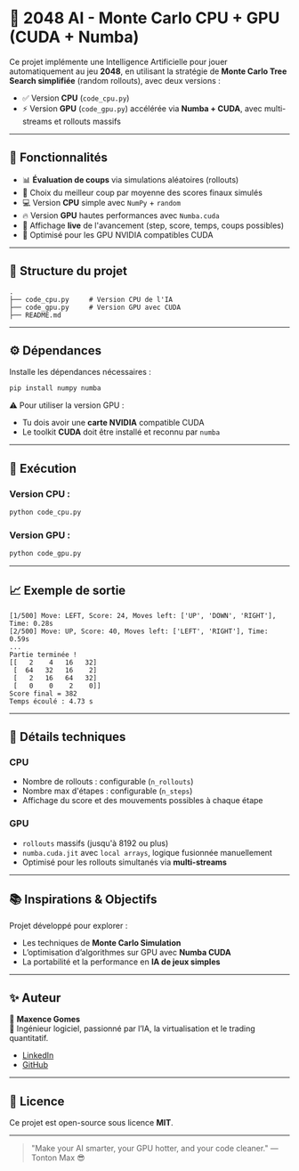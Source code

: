 # 🧠 2048 AI - Monte Carlo CPU + GPU (CUDA + Numba)

Ce projet implémente une Intelligence Artificielle pour jouer automatiquement au jeu **2048**, en utilisant la stratégie de **Monte Carlo Tree Search simplifiée** (random rollouts), avec deux versions :

- ✅ Version **CPU** (`code_cpu.py`)
- ⚡ Version **GPU** (`code_gpu.py`) accélérée via **Numba + CUDA**, avec multi-streams et rollouts massifs

---

## 🚀 Fonctionnalités

- 📊 **Évaluation de coups** via simulations aléatoires (rollouts)
- 🧠 Choix du meilleur coup par moyenne des scores finaux simulés
- 💻 Version **CPU** simple avec `NumPy` + `random`
- 🔥 Version **GPU** hautes performances avec `Numba.cuda`
- 👀 Affichage **live** de l'avancement (step, score, temps, coups possibles)
- 💾 Optimisé pour les GPU NVIDIA compatibles CUDA

---

## 🧩 Structure du projet

```
.
├── code_cpu.py     # Version CPU de l'IA
├── code_gpu.py     # Version GPU avec CUDA
├── README.md
```

---

## ⚙️ Dépendances

Installe les dépendances nécessaires :

```bash
pip install numpy numba
```

⚠️ Pour utiliser la version GPU :
- Tu dois avoir une **carte NVIDIA** compatible CUDA
- Le toolkit **CUDA** doit être installé et reconnu par `numba`

---

## 🧪 Exécution

### Version CPU :

```bash
python code_cpu.py
```

### Version GPU :

```bash
python code_gpu.py
```

---

## 📈 Exemple de sortie

```
[1/500] Move: LEFT, Score: 24, Moves left: ['UP', 'DOWN', 'RIGHT'], Time: 0.28s
[2/500] Move: UP, Score: 40, Moves left: ['LEFT', 'RIGHT'], Time: 0.59s
...
Partie terminée !
[[   2    4   16   32]
 [  64   32   16    2]
 [   2   16   64   32]
 [   0    0    2    0]]
Score final = 382
Temps écoulé : 4.73 s
```

---

## 📌 Détails techniques

### CPU

- Nombre de rollouts : configurable (`n_rollouts`)
- Nombre max d'étapes : configurable (`n_steps`)
- Affichage du score et des mouvements possibles à chaque étape

### GPU

- `rollouts` massifs (jusqu'à 8192 ou plus)
- `numba.cuda.jit` avec `local arrays`, logique fusionnée manuellement
- Optimisé pour les rollouts simultanés via **multi-streams**

---

## 📚 Inspirations & Objectifs

Projet développé pour explorer :

- Les techniques de **Monte Carlo Simulation**
- L’optimisation d’algorithmes sur GPU avec **Numba CUDA**
- La portabilité et la performance en **IA de jeux simples**

---

## ✨ Auteur

👤 **Maxence Gomes**  
💼 Ingénieur logiciel, passionné par l’IA, la virtualisation et le trading quantitatif.

- [LinkedIn](https://www.linkedin.com/in/maxence-gomes-714283165/)
- [GitHub](https://github.com/supergmax)

---

## 📜 Licence

Ce projet est open-source sous licence **MIT**.

---

> "Make your AI smarter, your GPU hotter, and your code cleaner." — Tonton Max 😎
